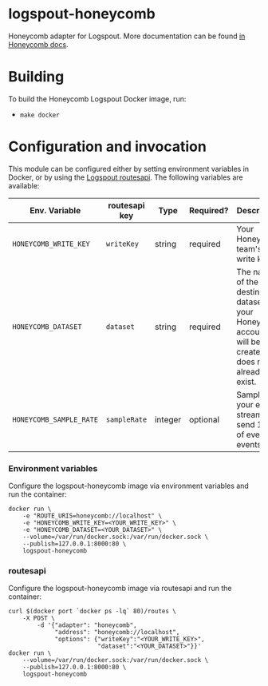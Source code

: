 # logspout-honeycomb
Honeycomb adapter for Logspout. More documentation can be found [in Honeycomb docs](https://honeycomb.io/docs/send-data/connectors/logspout).

# Building

To build the Honeycomb Logspout Docker image, run:
* `make docker`

# Configuration and invocation

This module can be configured either by setting environment variables in
Docker, or by using the [Logspout routesapi](https://github.com/gliderlabs/logspout/tree/master/routesapi). The following variables are available:

Env. Variable | routesapi key | Type | Required? | Description |
| --- | --- | --- | --- | -----|
| `HONEYCOMB_WRITE_KEY` | `writeKey` | string | required | Your Honeycomb team's write key. |
| `HONEYCOMB_DATASET` | `dataset` | string | required | The name of the destination dataset in your Honeycomb account. It will be created if it does not already exist. |
| `HONEYCOMB_SAMPLE_RATE` | `sampleRate` | integer | optional | Sample your event stream: send 1 out of every N events |

### Environment variables

Configure the logspout-honeycomb image via environment variables and run the container:

    docker run \
        -e "ROUTE_URIS=honeycomb://localhost" \
        -e "HONEYCOMB_WRITE_KEY=<YOUR_WRITE_KEY>" \
        -e "HONEYCOMB_DATASET=<YOUR_DATASET>" \
        --volume=/var/run/docker.sock:/var/run/docker.sock \
        --publish=127.0.0.1:8000:80 \
        logspout-honeycomb

### routesapi

Configure the logspout-honeycomb image via routesapi and run the container:

    curl $(docker port `docker ps -lq` 80)/routes \
        -X POST \
            -d '{"adapter": "honeycomb",
                 "address": "honeycomb://localhost",
                 "options": {"writeKey":"<YOUR_WRITE_KEY>",
                             "dataset":"<YOUR_DATASET>"}}'
    docker run \
        --volume=/var/run/docker.sock:/var/run/docker.sock \
        --publish=127.0.0.1:8000:80 \
        logspout-honeycomb
